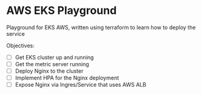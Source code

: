 # AWS EKS Playground
Playground for EKS AWS, written using terraform to learn how to deploy the service

Objectives:
 - [ ] Get EKS cluster up and running
 - [ ] Get the metric server running
 - [ ] Deploy Nginx to the cluster
 - [ ] Implement HPA for the Nginx deployment
 - [ ] Expose Nginx via Ingres/Service that uses AWS ALB